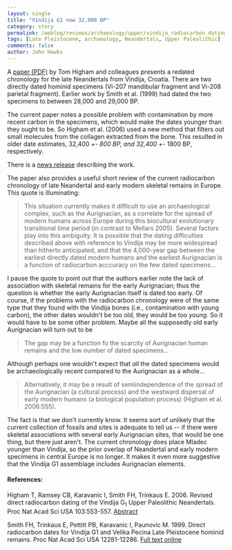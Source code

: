 ```yaml
---
layout: single 
title: "Vindija G1 now 32,000 BP" 
category: story
permalink: /weblog/reviews/archaeology/upper/vindija_radiocarbon_dating_2006.html
tags: [Late Pleistocene, archaeology, Neandertals, Upper Paleolithic] 
comments: false 
author: John Hawks 
---
```



<p>
A <a href="http://www.pnas.org/cgi/reprint/0510005103v1">paper (PDF)</a> by Tom Higham and colleagues presents a redated chronology for the late Neandertals from Vindija, Croatia. There are two directly dated hominid specimens (Vi-207 mandibular fragment and Vi-208 parietal fragment). Earlier work by Smith et al. (1999) had dated the two specimens to between 28,000 and 29,000 BP. 
</p>

<p>
The current paper notes a possible problem with contamination by more recent carbon in the specimens, which would make the dates younger than they ought to be. So Higham et al. (2006) used a new method that filters out small molecules from the collagen extracted from the bone. This resulted in older date estimates, 32,400 +<i>- 800 BP, and 32,400 +</i>- 1800 BP, respectively. 
</p>

<p>
There is a <a href="http://www.eurekalert.org/pub_releases/2006-01/wuis-rot010506.php">news release</a> describing the work. 
</p>

<p>
The paper also provides a useful short review of the current radiocarbon chronology of late Neandertal and early modern skeletal remains in Europe. This quote is illuminating: 
</p>

<blockquote>This situation currently makes it difficult to use an archaeological complex, such as the Aurignacian, as a correlate for the spread of modern humans across Europe during this biocultural evolutionary transitional time period (in contrast to Mellars 2005). Several factors play into this ambiguity. It is possible that the dating difficulties described above with reference to Vindija may be more widespread than hitherto anticipated, and that the 4,000-year gap between the earliest directly dated modern humans and the earliest Aurignacian is a function of radiocarbon acccuracy on the few dated specimens...</blockquote>

<p>
I pause the quote to point out that the authors earlier note the lack of association with skeletal remains for the early Aurignacian; thus the question is whether the early Aurignacian itself is dated too early. Of course, if the problems with the radiocarbon chronology were of the same type that they found with the Vindija bones (i.e., contamination with young carbon), the other dates wouldn't be too old, they would be too <i>young</i>. So it would have to be some other problem. Maybe all the supposedly old early Aurignacian will turn out to be 
</p>

<blockquote>The gap may be a function fo the scarcity of Aurignacian human remains and the low number of dated specimens...</blockquote>

<p>
Although perhaps one wouldn't expect that <i>all</i> the dated specimens would be archaeologically recent compared to the Aurignacian as a whole...
</p>

<blockquote>Alternatively, it may be a result of semiindependence of the spread of the Aurignacian (a cultural process) and the westward dispersal of early modern humans (a biological population process) (Higham et al. 2006:555). </blockquote>

<p>
The fact is that we don't currently know. It seems sort of unlikely that the current collection of fossils and sites is adequate to tell us -- if there were skeletal associations with several early Aurignacian sites, that would be one thing, but there just aren't. The current chronology does place Mladec younger than Vindija, so the prior overlap of Neandertal and early modern specimens in central Europe is no longer. It makes it even more suggestive that the Vindija G1 assemblage includes Aurignacian elements. 
</p>

<h4>References:</h4>

<p class="cite">Higham T, Ramsey CB, Karavanic I, Smith FH, Trinkaus E. 2006. Revised direct radiocarbon dating of the Vindija G<sub>1</sub> Upper Paleolithic Neandertals. Proc Nat Acad Sci USA 103:553-557. <a href="http://www.pnas.org/cgi/content/abstract/0510005103v1">Abstract</a></p>

<p class="cite">Smith FH, Trinkaus E, Pettitt PB, Karavanic I, Paunovic M. 1999. Direct radiocarbon dates for Vindija G1 and Velika Pecina Late Pleistocene hominid remains. Proc Nat Acad Sci USA 12281-12286. <a href="http://www.pnas.org/cgi/content/full/96/22/12281">Full text online</a></p>

